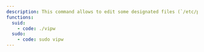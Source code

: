```yaml
---
description: This command allows to edit some designated files (`/etc/passwd`, `/etc/group`, `/etc/shadow` and `/etc/gshadow`) safely by spawning the default editor (falling back to [`vim`](/gtfobins/vim/), other functions may apply). Despite requiring superuser privileges to run, the editor is executed as the unprivileged user when run as SUID or with `sudo`.
functions:
  suid:
    - code: ./vipw
  sudo:
    - code: sudo vipw
---
```

